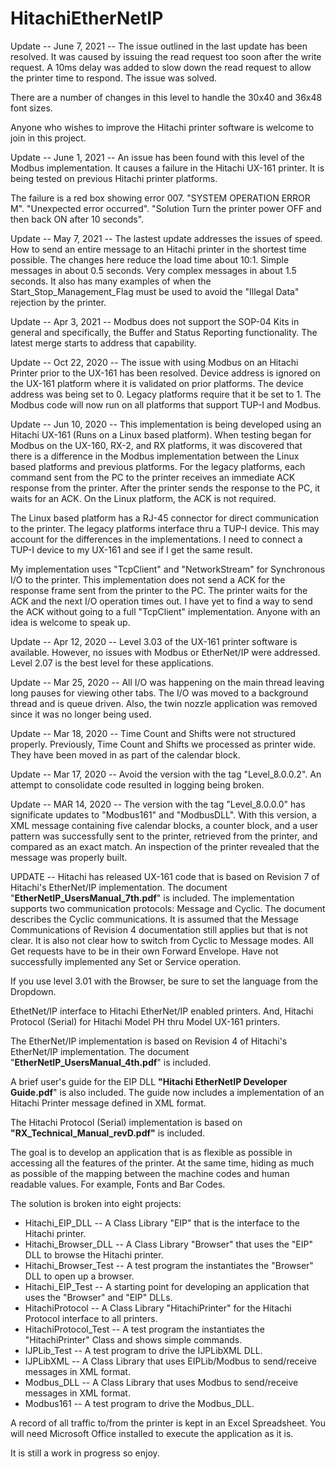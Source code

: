 # HitachiEtherNetIP

Update -- June 7, 2021 -- The issue outlined in the last update has been resolved.  It was caused by issuing the read request too soon after the write request.  A 10ms delay was added to slow down the read request to allow the printer time to respond.  The issue was solved.

There are a number of changes in this level to handle the 30x40 and 36x48 font sizes.

Anyone who wishes to improve the Hitachi printer software is welcome to join in this project.

Update -- June 1, 2021 -- An issue has been found with this level of the Modbus implementation.  It causes a failure in the Hitachi UX-161 printer.  It is being tested on previous Hitachi printer platforms.  

The failure is a red box showing error 007.  "SYSTEM OPERATION ERROR M".  "Unexpected error occurred". "Solution Turn the printer power OFF and then back ON after 10 seconds".

Update -- May 7, 2021 -- The lastest update addresses the issues of speed.  How to send an entire message to an Hitachi printer in the shortest time possible.  The changes here reduce the load time about 10:1.  Simple messages in about 0.5 seconds.  Very complex messages in about 1.5 seconds.  It also has many examples of when the Start_Stop_Management_Flag must be used to avoid the "Illegal Data" rejection by the printer.

Update -- Apr 3, 2021 -- Modbus does not support the SOP-04 Kits in general and specifically, the Buffer and Status Reporting functionality.  The latest merge starts to address that capability.

Update -- Oct 22, 2020 -- The issue with using Modbus on an Hitachi Printer prior to the UX-161 has been resolved.  Device address is ignored on the UX-161 platform where it is validated on prior platforms.  The device address was being set to 0.  Legacy platforms require that it be set to 1.  The Modbus code will now run on all platforms that support TUP-I and Modbus.

Update -- Jun 10, 2020 -- This implementation is being developed using an Hitachi UX-161 (Runs on a Linux based platform).  When testing began for Modbus on the UX-160, RX-2, and RX platforms, it was discovered that there is a difference in the Modbus implementation between the Linux based platforms and previous platforms.  For the legacy platforms, each command sent from the PC to the printer receives an immediate ACK response from the printer.  After the printer sends the response to the PC, it waits for an ACK.  On the Linux platform, the ACK is not required.

The Linux based platform has a RJ-45 connector for direct communication to the printer.  The legacy platforms interface thru a TUP-I device.  This may account for the differences in the implementations.  I need to connect a TUP-I device to my UX-161 and see if I get the same result.

My implementation uses "TcpClient" and "NetworkStream" for Synchronous I/O to the printer.  This implementation does not send a ACK for the response frame sent from the printer to the PC.  The printer waits for the ACK and the next I/O operation times out.  I have yet to find a way to send the ACK without going to a full "TcpClient" implementation.  Anyone with an idea is welcome to speak up.

Update -- Apr 12, 2020 -- Level 3.03 of the UX-161 printer software is available.  However, no issues with Modbus or EtherNet/IP were addressed.  Level 2.07 is the best level for these applications.

Update -- Mar 25, 2020 -- All I/O was happening on the main thread leaving long pauses for viewing other tabs.  The I/O was moved to a background thread and is queue driven.  Also, the twin nozzle application was removed since it was no longer being used.

Update -- Mar 18, 2020 -- Time Count and Shifts were not structured properly.  Previously, Time Count and Shifts we processed as printer wide.  They have been moved in as part of the calendar block. 

Update -- Mar 17, 2020 -- Avoid the version with the tag "Level_8.0.0.2".  An attempt to consolidate code resulted in logging being broken.

Update -- MAR 14, 2020 -- The version with the tag "Level_8.0.0.0" has significate updates to "Modbus161" and "ModbusDLL".  With this version, a XML message containing five calendar blocks, a counter block, and a user pattern was successfully sent to the printer, retrieved from the printer, and compared as an exact match.  An inspection of the printer revealed that the message was properly built.

UPDATE -- Hitachi has released UX-161 code that is based on Revision 7 of Hitachi's EtherNet/IP implementation.  The document "<b>EtherNetIP_UsersManual_7th.pdf</b>" is included.  The implementation supports two communication protocols: Message and Cyclic. The document describes the Cyclic communications.  It is assumed that the Message Communications of Revision 4 documentation still applies but that is not clear.  It is also not clear how to switch from Cyclic to Message modes.   All Get requests have to be in their own Forward Envelope.  Have not successfully implemented any Set or Service operation.

If you use level 3.01 with the Browser, be sure to set the language from the Dropdown.

EthetNet/IP interface to Hitachi EtherNet/IP enabled printers. And, Hitachi Protocol (Serial) for Hitachi Model PH thru Model UX-161 printers.

The EtherNet/IP implementation is based on Revision 4 of Hitachi's EtherNet/IP implementation.  The document "<b>EtherNetIP_UsersManual_4th.pdf</b>" is included.

A brief user's guide for the EIP DLL <b>"Hitachi EtherNetIP Developer Guide.pdf</b>" is also included.  The guide now includes a implementation of an Hitachi Printer message defined in XML format.

The Hitachi Protocol (Serial) implementation is based on <b>"RX_Technical_Manual_revD.pdf"</b> is included.

The goal is to develop an application that is as flexible as possible in accessing all the features of the printer.  At the same time,  hiding as much as possible of the mapping between the machine codes and human readable values.  For example, Fonts and Bar Codes.

The solution is broken into eight projects:
<ul>
  <li>Hitachi_EIP_DLL -- A Class Library "EIP" that is the interface to the Hitachi printer.</li>
  <li>Hitachi_Browser_DLL -- A Class Library "Browser" that uses the "EIP" DLL to browse the Hitachi printer.</li>
  <li>Hitachi_Browser_Test -- A test program the instantiates the "Browser" DLL to open up a browser.</li>
  <li>Hitachi_EIP_Test -- A starting point for developing an application that uses the "Browser" and "EIP" DLLs.</li>
  <li>HitachiProtocol -- A Class Library "HitachiPrinter" for the Hitachi Protocol interface to all printers.</li>
  <li>HitachiProtocol_Test -- A test program the instantiates the "HitachiPrinter" Class and shows simple commands.</li>
  <li>IJPLib_Test -- A test program to drive the IJPLibXML DLL.</li>
  <li>IJPLibXML -- A Class Library that uses EIPLib/Modbus to send/receive messages in XML format.</li>
  <li>Modbus_DLL -- A Class Library that uses Modbus to send/receive messages in XML format.</li>
  <li>Modbus161 -- A test program to drive the Modbus_DLL.</li>
</ul>

A record of all traffic to/from the printer is kept in an Excel Spreadsheet.  You will need Microsoft Office installed to execute the application as it is.

It is still a work in progress so enjoy.
